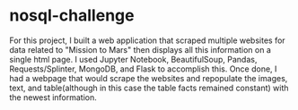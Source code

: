 # nosql-challenge
For this project, I built a web application that scraped multiple websites for data related to "Mission to Mars" then displays all this information on a single html page. I used Jupyter Notebook, BeautifulSoup, Pandas, Requests/Splinter, MongoDB, and Flask to accomplish this. Once done, I had a webpage that would scrape the websites and repopulate the images, text, and table(although in this case the table facts remained constant) with the newest information.